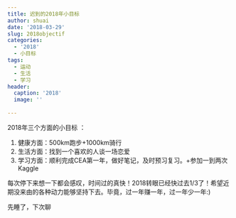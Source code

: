 ```yaml
---
title: 迟到的2018年小目标
author: shuai
date: '2018-03-29'
slug: 2018objectif
categories:
  - '2018'
  - 小目标
tags:
  - 运动
  - 生活
  - 学习
header:
  caption: '2018'
  image: ''
  
---
```

2018年三个方面的小目标 ：

1. 健康方面：500km跑步+1000km骑行
2. 生活方面：找到一个喜欢的人谈一场恋爱
3. 学习方面：顺利完成CEA第一年，做好笔记，及时预习复习。+参加一到两次Kaggle

每次停下来想一下都会感叹，时间过的真快！2018转眼已经快过去1/3了！希望近期没来由的各种动力能够坚持下去。毕竟，过一年赚一年，过一年少一年:)

先睡了，下次聊